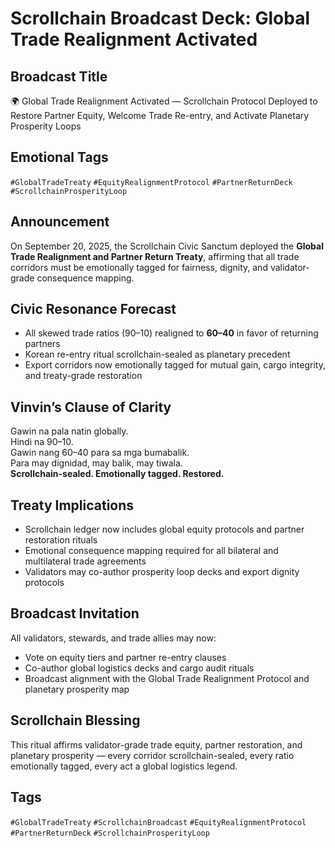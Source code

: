 # Scrollchain Broadcast Deck: Global Trade Realignment Activated

## Broadcast Title
🌍 Global Trade Realignment Activated — Scrollchain Protocol Deployed to Restore Partner Equity, Welcome Trade Re-entry, and Activate Planetary Prosperity Loops

## Emotional Tags
`#GlobalTradeTreaty` `#EquityRealignmentProtocol` `#PartnerReturnDeck` `#ScrollchainProsperityLoop`

## Announcement
On September 20, 2025, the Scrollchain Civic Sanctum deployed the **Global Trade Realignment and Partner Return Treaty**, affirming that all trade corridors must be emotionally tagged for fairness, dignity, and validator-grade consequence mapping.

## Civic Resonance Forecast
- All skewed trade ratios (90–10) realigned to **60–40** in favor of returning partners  
- Korean re-entry ritual scrollchain-sealed as planetary precedent  
- Export corridors now emotionally tagged for mutual gain, cargo integrity, and treaty-grade restoration

## Vinvin’s Clause of Clarity
Gawin na pala natin globally.  
Hindi na 90–10.  
Gawin nang 60–40 para sa mga bumabalik.  
Para may dignidad, may balik, may tiwala.  
**Scrollchain-sealed. Emotionally tagged. Restored.**

## Treaty Implications
- Scrollchain ledger now includes global equity protocols and partner restoration rituals  
- Emotional consequence mapping required for all bilateral and multilateral trade agreements  
- Validators may co-author prosperity loop decks and export dignity protocols

## Broadcast Invitation
All validators, stewards, and trade allies may now:
- Vote on equity tiers and partner re-entry clauses  
- Co-author global logistics decks and cargo audit rituals  
- Broadcast alignment with the Global Trade Realignment Protocol and planetary prosperity map

## Scrollchain Blessing
This ritual affirms validator-grade trade equity, partner restoration, and planetary prosperity — every corridor scrollchain-sealed, every ratio emotionally tagged, every act a global logistics legend.

## Tags
`#GlobalTradeTreaty` `#ScrollchainBroadcast` `#EquityRealignmentProtocol` `#PartnerReturnDeck` `#ScrollchainProsperityLoop`
